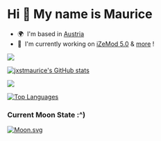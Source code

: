 
Hi 👋 My name is Maurice
========================

* 🌍  I'm based in [Austria](https://en.wikipedia.org/wiki/Austria)
* 🚀  I'm currently working on [iZeMod 5.0](http://github.com/iZeStudios/iZeMod) & [more](https://github.com/jxstmaurice?tab=repositories) !

<a href="https://www.github.com/jxstmaurice" target="_blank" rel="noreferrer"><img
src="https://img.shields.io/github/followers/jxstmaurice?logo=github&style=for-the-badge&color=0891b2&labelColor=171717" /></a>

<a href="http://www.github.com/jxstmaurice"><img src="https://github-readme-stats.vercel.app/api?username=jxstmaurice&show_icons=true&hide=&count_private=true&title_color=0891b2&text_color=ffffff&icon_color=0891b2&bg_color=171717&hide_border=true&show_icons=true" alt="jxstmaurice's GitHub stats" /></a>

<a href="http://www.github.com/jxstmaurice"><img src="https://github-readme-streak-stats.herokuapp.com/?user=jxstmaurice&stroke=ffffff&background=171717&ring=0891b2&fire=0891b2&currStreakNum=ffffff&currStreakLabel=0891b2&sideNums=ffffff&sideLabels=ffffff&dates=ffffff&hide_border=true" /></a>

<a href="https://github.com/jxstmaurice" align="left"><img src="https://github-readme-stats.vercel.app/api/top-langs/?username=jxstmaurice&langs_count=10&title_color=0891b2&text_color=ffffff&icon_color=0891b2&bg_color=171717&hide_border=true&locale=en&custom_title=Top%20%Languages" alt="Top Languages" /></a>

### Current Moon State :^)
[![Moon.svg](https://moon-svg.minung.dev/moon.svg?theme=basic&rotate=19)](https://moon-svg.minung.dev)<br/>
  
<!-- Made with https://www.profileme.dev -->
